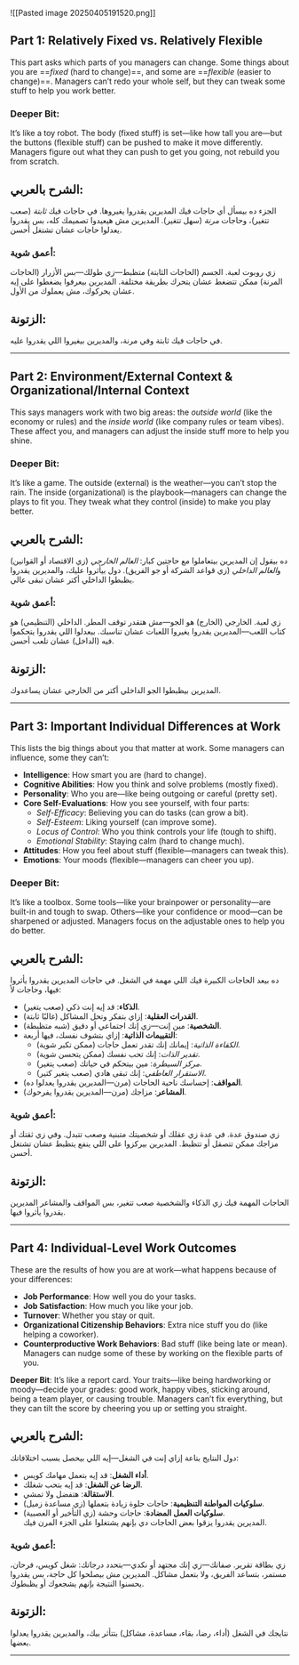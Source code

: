 ![[Pasted image 20250405191520.png]]
## Part 1: Relatively Fixed vs. Relatively Flexible
 This part asks which parts of you managers can change. Some things about you are ==*fixed* (hard to change)==, and some are ==*flexible* (easier to change)==. Managers can’t redo your whole self, but they can tweak some stuff to help you work better.

### **Deeper Bit**: 
It’s like a toy robot. The body (fixed stuff) is set—like how tall you are—but the buttons (flexible stuff) can be pushed to make it move differently. Managers figure out what they can push to get you going, not rebuild you from scratch.

## **الشرح بالعربي**: 
الجزء ده بيسأل أي حاجات فيك المديرين يقدروا يغيروها. في حاجات فيك *ثابتة* (صعب تتغير)، وحاجات *مرنة* (سهل تتغير). المديرين مش هيعيدوا تصميمك كله، بس يقدروا يعدلوا حاجات عشان تشتغل أحسن.  

### **أعمق شوية**: 
زي روبوت لعبة. الجسم (الحاجات الثابتة) متظبط—زي طولك—بس الأزرار (الحاجات المرنة) ممكن تتضغط عشان يتحرك بطريقة مختلفة. المديرين بيعرفوا يضغطوا على إيه عشان يحركوك، مش يعملوك من الأول.

## **الزتونة**: 
في حاجات فيك ثابتة وفي مرنة، والمديرين بيغيروا اللي يقدروا عليه.

---

## Part 2: Environment/External Context & Organizational/Internal Context
 This says managers work with two big areas: the *outside world* (like the economy or rules) and the *inside world* (like company rules or team vibes). These affect you, and managers can adjust the inside stuff more to help you shine.

### **Deeper Bit**:
It’s like a game. The outside (external) is the weather—you can’t stop the rain. The inside (organizational) is the playbook—managers can change the plays to fit you. They tweak what they control (inside) to make you play better.

## **الشرح بالعربي**:
ده بيقول إن المديرين بيتعاملوا مع حاجتين كبار: *العالم الخارجي* (زي الاقتصاد أو القوانين) و*العالم الداخلي* (زي قواعد الشركة أو جو الفريق). دول بيأثروا عليك، والمديرين يقدروا يظبطوا الداخلي أكتر عشان تبقى عالي. 

### **أعمق شوية**: 
زي لعبة. الخارجي (الخارج) هو الجو—مش هتقدر توقف المطر. الداخلي (التنظيمي) هو كتاب اللعب—المديرين يقدروا يغيروا اللعبات عشان تناسبك. بيعدلوا اللي يقدروا يتحكموا فيه (الداخل) عشان تلعب أحسن.

## **الزتونة**:
المديرين بيظبطوا الجو الداخلي أكتر من الخارجي عشان يساعدوك.

---

## Part 3: Important Individual Differences at Work
 This lists the big things about you that matter at work. Some managers can influence, some they can’t:  
- **Intelligence**: How smart you are (hard to change).  
- **Cognitive Abilities**: How you think and solve problems (mostly fixed).  
- **Personality**: Who you are—like being outgoing or careful (pretty set).  
- **Core Self-Evaluations**: How you see yourself, with four parts:  
  - *Self-Efficacy*: Believing you can do tasks (can grow a bit).  
  - *Self-Esteem*: Liking yourself (can improve some).  
  - *Locus of Control*: Who you think controls your life (tough to shift).  
  - *Emotional Stability*: Staying calm (hard to change much).  
- **Attitudes**: How you feel about stuff (flexible—managers can tweak this).  
- **Emotions**: Your moods (flexible—managers can cheer you up).

### **Deeper Bit**: 
It’s like a toolbox. Some tools—like your brainpower or personality—are built-in and tough to swap. Others—like your confidence or mood—can be sharpened or adjusted. Managers focus on the adjustable ones to help you do better.

## **الشرح بالعربي**: 
ده بيعد الحاجات الكبيرة فيك اللي مهمة في الشغل. في حاجات المديرين يقدروا يأثروا فيها، وحاجات لأ:  
- **الذكاء**: قد إيه إنت ذكي (صعب يتغير).  
- **القدرات العقلية**: إزاي بتفكر وتحل المشاكل (غالبًا ثابتة).  
- **الشخصية**: مين إنت—زي إنك اجتماعي أو دقيق (شبه متظبطة).  
- **التقييمات الذاتية**: إزاي بتشوف نفسك، فيها أربعة:  
  - *الكفاءة الذاتية*: إيمانك إنك تقدر تعمل حاجات (ممكن تكبر شوية).  
  - *تقدير الذات*: إنك تحب نفسك (ممكن يتحسن شوية).  
  - *مركز السيطرة*: مين بيتحكم في حياتك (صعب يتغير).  
  - *الاستقرار العاطفي*: إنك تبقى هادي (صعب يتغير كتير).  
- **المواقف**: إحساسك ناحية الحاجات (مرن—المديرين يقدروا يعدلوا ده).  
- **المشاعر**: مزاجك (مرن—المديرين يقدروا يفرحوك).  
### **أعمق شوية**: 
زي صندوق عدة. في عدة زي عقلك أو شخصيتك متبنية وصعب تتبدل. وفي زي ثقتك أو مزاجك ممكن تتصقل أو تتظبط. المديرين بيركزوا على اللي ينفع يتظبط عشان تشتغل أحسن.

## **الزتونة**: 
الحاجات المهمة فيك زي الذكاء والشخصية صعب تتغير، بس المواقف والمشاعر المديرين يقدروا يأثروا فيها.

---

## Part 4: Individual-Level Work Outcomes
 These are the results of how you are at work—what happens because of your differences:  
- **Job Performance**: How well you do your tasks.  
- **Job Satisfaction**: How much you like your job.  
- **Turnover**: Whether you stay or quit.  
- **Organizational Citizenship Behaviors**: Extra nice stuff you do (like helping a coworker).  
- **Counterproductive Work Behaviors**: Bad stuff (like being late or mean).  
Managers can nudge some of these by working on the flexible parts of you.

**Deeper Bit**: It’s like a report card. Your traits—like being hardworking or moody—decide your grades: good work, happy vibes, sticking around, being a team player, or causing trouble. Managers can’t fix everything, but they can tilt the score by cheering you up or setting you straight.

## **الشرح بالعربي**: 
دول النتايج بتاعة إزاي إنت في الشغل—إيه اللي بيحصل بسبب اختلافاتك:  
- **أداء الشغل**: قد إيه بتعمل مهامك كويس.  
- **الرضا عن الشغل**: قد إيه بتحب شغلك.  
- **الاستقالة**: هتفضل ولا تمشي.  
- **سلوكيات المواطنة التنظيمية**: حاجات حلوة زيادة بتعملها (زي مساعدة زميل).  
- **سلوكيات العمل المضادة**: حاجات وحشة (زي التأخير أو العصبية).  
المديرين يقدروا يزقوا بعض الحاجات دي بإنهم يشتغلوا على الجزء المرن فيك.  

### **أعمق شوية**: 
زي بطاقة تقرير. صفاتك—زي إنك مجتهد أو نكدي—بتحدد درجاتك: شغل كويس، فرحان، مستمر، بتساعد الفريق، ولا بتعمل مشاكل. المديرين مش بيصلحوا كل حاجة، بس يقدروا يحسنوا النتيجة بإنهم يشجعوك أو يظبطوك.

## **الزتونة**:
نتايجك في الشغل (أداء، رضا، بقاء، مساعدة، مشاكل) بتتأثر بيك، والمديرين يقدروا يعدلوا بعضها.

---

